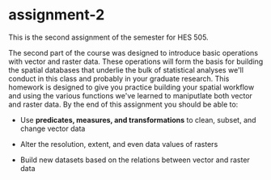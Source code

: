# assignment-2

This is the second assignment of the semester for HES 505.

The second part of the course was designed to introduce basic operations with vector and raster data. These operations will form the basis for building the spatial databases that underlie the bulk of statistical analyses we'll conduct in this class and probably in your graduate research. This homework is designed to give you practice building your spatial workflow and using the various functions we've learned to maniputlate both vector and raster data. By the end of this assignment you should be able to:

* Use __predicates, measures, and transformations__ to clean, subset, and change vector data

* Alter the resolution, extent, and even data values of rasters

* Build new datasets based on the relations between vector and raster data

